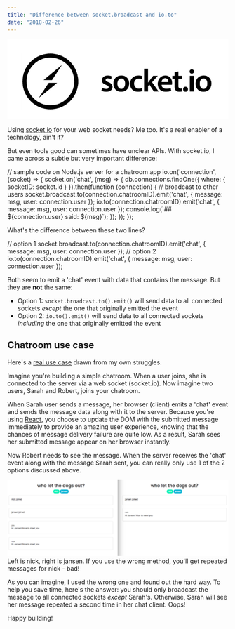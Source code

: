 ```yaml
---
title: "Difference between socket.broadcast and io.to"
date: "2018-02-26"
---
```


![socket io logo](images/socket-io-logo.png)

Using [socket.io](https://socket.io/) for your web socket needs? Me too. It's a real enabler of a technology, ain't it?

But even tools good can sometimes have unclear APIs. With socket.io, I came across a subtle but very important difference:

// sample code on Node.js server for a chatroom app
io.on('connection', (socket) => {
  socket.on('chat', (msg) => {
    db.connections.findOne({
      where: { socketID: socket.id }
    }).then(function (connection) {
      // broadcast to other users
      socket.broadcast.to(connection.chatroomID).emit('chat', { message: msg, user: connection.user });
      io.to(connection.chatroomID).emit('chat', { message: msg, user: connection.user });
      console.log(\`## ${connection.user} said: ${msg}\`);
    });
  });
});

What's the difference between these two lines?

// option 1
socket.broadcast.to(connection.chatroomID).emit('chat', { message: msg, user: connection.user });
// option 2
io.to(connection.chatroomID).emit('chat', { message: msg, user: connection.user });

Both seem to emit a 'chat' event with data that contains the message. But they are **not** the same:

- Option 1: `socket.broadcast.to().emit()` will send data to all connected sockets _except_ the one that originally emitted the event
- Option 2: `io.to().emit()` will send data to all connected sockets _including_ the one that originally emitted the event

## Chatroom use case

Here's a [real use case](https://github.com/nickangtc/HTHT-chat) drawn from my own struggles.

Imagine you're building a simple chatroom. When a user joins, she is connected to the server via a web socket (socket.io). Now imagine two users, Sarah and Robert, joins your chatroom.

When Sarah user sends a message, her browser (client) emits a 'chat' event and sends the message data along with it to the server. Because you're using [React](https://reactjs.org/), you choose to update the DOM with the submitted message immediately to provide an amazing user experience, knowing that the chances of message delivery failure are quite low. As a result, Sarah sees her submitted message appear on her browser instantly.

Now Robert needs to see the message. When the server receives the 'chat' event along with the message Sarah sent, you can really only use 1 of the 2 options discussed above.

![difference between socket.broadcast and io.to nickang blog](images/socket-broadcast-io-1024x353.png) Left is nick, right is jansen. If you use the wrong method, you'll get repeated messages for nick - bad!

As you can imagine, I used the wrong one and found out the hard way. To help you save time, here's the answer: you should only broadcast the message to all connected sockets _except_ Sarah's. Otherwise, Sarah will see her message repeated a second time in her chat client. Oops!

Happy building!
